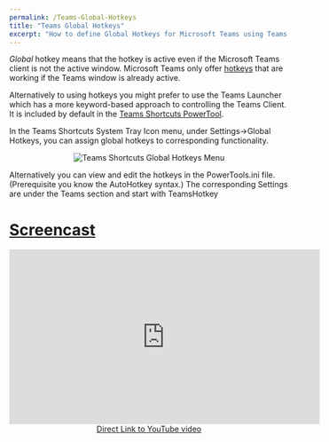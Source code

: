 ```yaml
---
permalink: /Teams-Global-Hotkeys
title: "Teams Global Hotkeys"
excerpt: "How to define Global Hotkeys for Microsoft Teams using Teams Shortcuts."
---
```


_Global_ hotkey means that the hotkey is active even if the Microsoft Teams client is not the active window.
Microsoft Teams only offer [hotkeys](https://aka.ms/teamsshortcuts) that are working if the Teams window is already active.

Alternatively to using hotkeys you might prefer to use the Teams Launcher which has a more keyword-based approach to controlling the Teams Client.
It is included by default in the [Teams Shortcuts PowerTool](Teams-Shortcuts#integrated-teams-launcher).

In the Teams Shortcuts System Tray Icon menu, under Settings->Global Hotkeys, you can assign global hotkeys to corresponding functionality.

<div style="text-align:center"><img src="/ahk/assets/images/TeamsShortcuts_Global_Hotkeys.png" alt="Teams Shortcuts Global Hotkeys Menu"></div>

Alternatively you can view and edit the hotkeys in the PowerTools.ini file. (Prerequisite you know the AutoHotkey syntax.)
The corresponding Settings are under the Teams section and start with TeamsHotkey<Action>

# [Screencast](https://youtu.be/Bc5Sd4ltikU)

<div align="center"><iframe width="560" height="315" src="https://www.youtube.com/embed/Bc5Sd4ltikU" frameborder="0"></iframe><br><a href="https://youtu.be/Bc5Sd4ltikU">Direct Link to YouTube video</a></div>